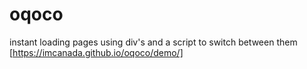 # oqoco
instant loading pages using div's and a script to switch between them
[https://imcanada.github.io/oqoco/demo/]
